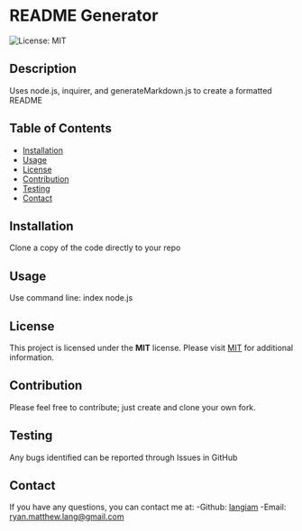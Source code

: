 # README Generator
  ![License: MIT](https://img.shields.io/badge/License-MIT-yellow.svg)

  ## Description
  Uses node.js, inquirer, and generateMarkdown.js to create a formatted README

  ## Table of Contents
  - [Installation](#installation)
  - [Usage](#usage)
  - [License](#license)
  - [Contribution](#contribution)
  - [Testing](#tests)
  - [Contact](#contact)
  

  ## Installation
  Clone a copy of the code directly to your repo

  ## Usage
  Use command line: index node.js

  ## License

This project is licensed under the **MIT** license. 
Please visit [MIT](https://opensource.org/licenses/MIT) for additional information.

  ## Contribution
  Please feel free to contribute; just create and clone your own fork.

  ## Testing
  Any bugs identified can be reported through Issues in GitHub

  ## Contact
  If you have any questions, you can contact me at:
    -Github: [langiam](https://github.com/langiam)
    -Email: [ryan.matthew.lang@gmail.com](mailto:ryan.matthew.lang@gmail.com)
